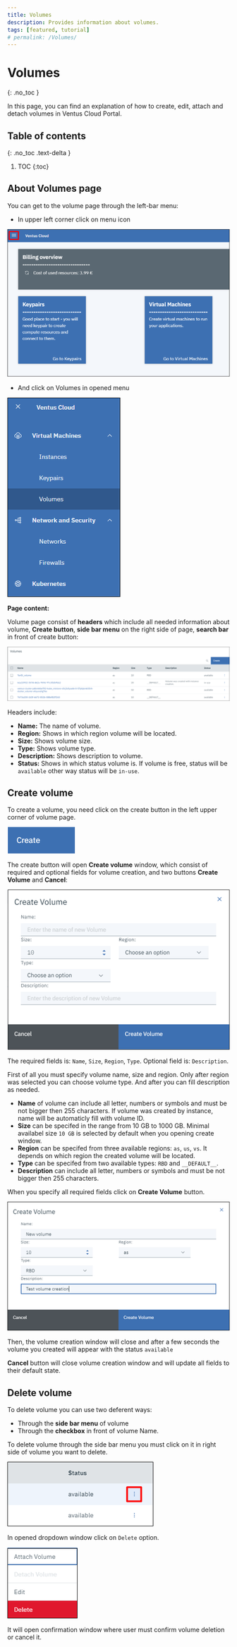 ```yaml
---
title: Volumes
description: Provides information about volumes.
tags: [featured, tutorial]
# permalink: /Volumes/
---
```


# Volumes

{: .no_toc }

In this page, you can find an explanation of how to create, edit, attach and detach volumes in Ventus Cloud Portal.

## Table of contents

{: .no_toc .text-delta }

1. TOC
   {:toc}

## About Volumes page

You can get to the volume page through the left-bar menu:

- In upper left corner click on menu icon

![](../../assets/img/Volumes/volume_page_1.png)

- And click on Volumes in opened menu

![](../../assets/img/Volumes/volume_page_2.png)

**Page content:**

Volume page consist of **headers** which include all needed information about volume, **Create button**, **side bar menu** on the right side of page, **search bar** in front of create button:

![](../../assets/img/Volumes/volume_page_3.png)

Headers include:

- **Name:** The name of volume.
- **Region:** Shows in which region volume will be located.
- **Size:** Shows volume size.
- **Type:** Shows volume type.
- **Description:** Shows description to volume.
- **Status:** Shows in which status volume is. If volume is free, status will be `available` other way status will be `in-use`.

## Create volume

To create a volume, you need click on the create button in the left upper corner of volume page.

![](../../assets/img/Volumes/volume_page_4.png)

The create button will open **Create volume** window, which consist of required and optional fields for volume creation, and two buttons **Create Volume** and **Cancel**:

![](../../assets/img/Volumes/volume_page_5.png)

The required fields is: `Name`, `Size`, `Region`, `Type`.
Optional field is: `Description`.

First of all you must specify volume name, size and region. Only after region was selected you can choose volume type. And after you can fill description as needed.

- **Name** of volume can include all letter, numbers or symbols and must be not bigger then 255 characters. If volume was created by instance, name will be automaticly fill with volume ID.
- **Size** can be specifed in the range from 10 GB to 1000 GB. Minimal availabel size `10 GB` is selected by default when you opening create window.
- **Region** can be specifed from three available regions: `as`, `us`, `vs`. It depends on which region the created volume will be located.
- **Type** can be specifed from two available types: `RBD` and `__DEFAULT__`.
- **Description** can include all letter, numbers or symbols and must be not bigger then 255 characters.

When you specify all required fields click on **Create Volume** button.

![](../../assets/img/Volumes/volume_page_6.png)

Then, the volume creation window will close and after a few seconds the volume you created will appear with the status `available`

**Cancel** button will close volume creation window and will update all fields to their default state.

## Delete volume

To delete volume you can use two deferent ways:

- Through the **side bar menu** of volume
- Through the **checkbox** in front of volume Name.

To delete volume through the side bar menu you must click on it in right side of volume you want to delete.

![](../../assets/img/Volumes/volume_page_8.png)

In opened dropdown window click on `Delete` option.

![](../../assets/img/Volumes/volume_page_9.png)

It will open confirmation window where user must confirm volume deletion or cancel it.

